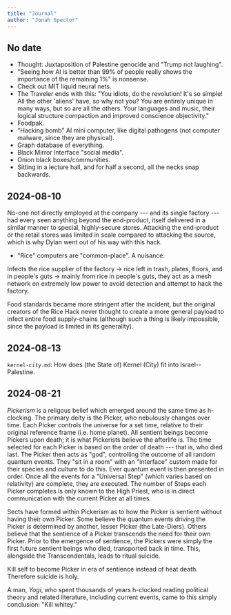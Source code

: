 ```yaml
---
title: "Journal"
author: "Jonah Spector"
---
```


## No date

* Thought: Juxtaposition of Palestine genocide and "Trump not laughing".
* "Seeing how AI is better than 99% of people really shows the importance of the
  remaining 1%" is nonsense.
* Check out MIT liquid neural nets.
* The Traveler ends with this: "You idiots, do the revolution! It's so simple!
  All the other 'aliens' have, so why not you? You are entirely unique in many
  ways, but so are all the others. Your languages and music, their logical
  structure compaction and improved conscience objectivity."
* Foodpak.
* "Hacking bomb" AI mini computer, like digital pathogens (not computer malware,
  since they are physical).
* Graph database of everything.
* Black Mirror Interface "social media".
* Onion black boxes/communities.
* Sitting in a lecture hall, and for half a second, all the necks snap
  backwards.

## 2024-08-10

No-one not directly employed at the company --- and its single factory --- had
every seen anything beyond the end-product, itself delivered in a similar manner
to special, highly-secure stores. Attacking the end-product or the retail stores
was limited in scale compared to attacking the source, which is why Dylan went
out of his way with this hack.

* "Rice" computers are "common-place". A nuisance.

Infects the rice supplier of the factory -> rice left in trash, plates, floors,
and in people's guts -> mainly from rice in people's guts, they act as a mesh
network on extremely low power to avoid detection and attempt to hack the
factory.

Food standards became more stringent after the incident, but the original
creators of the Rice Hack never thought to create a more general payload to
infect entire food supply-chains (although such a thing is likely impossible,
since the payload is limited in its generality).

## 2024-08-13

`kernel-city.md`: How does (the State of) Kernel (City) fit into
Israel--Palestine.

## 2024-08-21

*Pickerism* is a religous belief which emerged around the same time as
h-clocking. The primary deity is the Picker, who nebulously changes over time.
Each Picker controls the universe for a set time, relative to their original
reference frame (i.e. home planet). All sentient beings become Pickers upon
death; it is what Pickerists believe the afterlife is. The time selected for
each Picker is based on the order of death --- that is, who died last. The
Picker then acts as "god", controlling the outcome of all random quantum events.
They "sit in a room" with an "interface" custom made for their species and
culture to do this. Ever quantum event is then presented in order. Once all the
events for a "Universal Step" (which varies based on relativity) are complete,
they are executed. The number of Steps each Picker completes is only known to
the High Priest, who is in direct communication with the current Picker at all
times.

Sects have formed within Pickerism as to how the Picker is sentient without
having their own Picker. Some believe the quantum events driving the Picker is
determined by another, lesser Picker (the Late-Diers). Others believe that the
sentience of a Picker transcends the need for their own Picker. Prior to the
emergence of sentience, the Pickers were simply the first future sentient beings
who died, transported back in time. This, alongside the Transcendentals, leads
to ritual suicide.

Kill self to become Picker in era of sentience instead of heat death. Therefore
suicide is holy.

A man, *Yogi*, who spent thousands of years h-clocked reading political theory and
related literature, including current events, came to this simply conclusion:
"Kill whitey."